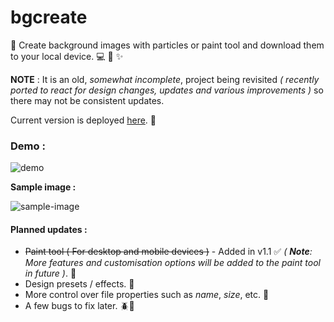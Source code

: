 # bgcreate
:art: Create background images with particles or paint tool and download them to your local device. :computer: :iphone: :sparkles: 

**NOTE** : It is an old, *somewhat incomplete*, project being revisited *( recently ported to react for design changes, updates and various improvements )* so there may not be consistent updates.

Current version is deployed [here](https://bgcreate.netlify.com/). :rocket:

### Demo :

![demo](https://github.com/rishichawda/bgcreate/blob/master/examples/demo.gif)

**Sample image :**

![sample-image](https://github.com/rishichawda/bgcreate/blob/master/examples/bgGeneratorImage-3.jpg)

#### Planned updates : 

* ~~Paint tool ( For desktop and mobile devices )~~ - Added in v1.1 :white_check_mark: _( **Note**: More features and customisation options will be added to the paint tool in future )_. :nail_care:
* Design presets / effects. :rainbow:
* More control over file properties such as *name*, *size*, etc. :memo:
* A few bugs to fix later. :beetle::bug: